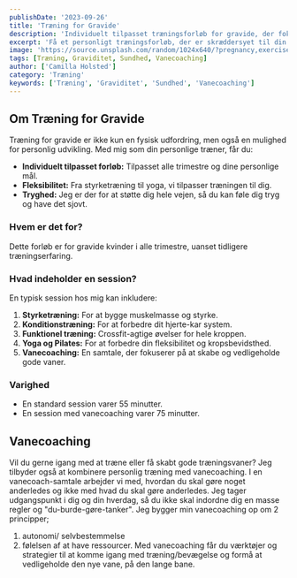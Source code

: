 ```yaml
---
publishDate: '2023-09-26'
title: 'Træning for Gravide'
description: 'Individuelt tilpasset træningsforløb for gravide, der fokuserer på sundhed, tryghed og personlig udvikling.'
excerpt: 'Få et personligt træningsforløb, der er skræddersyet til din graviditet. Fra styrketræning til vanecoaching, vi har det hele.'
image: 'https://source.unsplash.com/random/1024x640/?pregnancy,exercise'
tags: [Træning, Graviditet, Sundhed, Vanecoaching]
author: ['Camilla Holsted']
category: 'Træning'
keywords: ['Træning', 'Graviditet', 'Sundhed', 'Vanecoaching']
---
```


## Om Træning for Gravide

Træning for gravide er ikke kun en fysisk udfordring, men også en mulighed for personlig udvikling. Med mig som din personlige træner, får du:

- **Individuelt tilpasset forløb:** Tilpasset alle trimestre og dine personlige mål.
- **Fleksibilitet:** Fra styrketræning til yoga, vi tilpasser træningen til dig.
- **Tryghed:** Jeg er der for at støtte dig hele vejen, så du kan føle dig tryg og have det sjovt.

### Hvem er det for?

Dette forløb er for gravide kvinder i alle trimestre, uanset tidligere træningserfaring.

### Hvad indeholder en session?

En typisk session hos mig kan inkludere:

1. **Styrketræning:** For at bygge muskelmasse og styrke.
2. **Konditionstræning:** For at forbedre dit hjerte-kar system.
3. **Funktionel træning:** Crossfit-agtige øvelser for hele kroppen.
4. **Yoga og Pilates:** For at forbedre din fleksibilitet og kropsbevidsthed.
5. **Vanecoaching:** En samtale, der fokuserer på at skabe og vedligeholde gode vaner.

### Varighed

- En standard session varer 55 minutter.
- En session med vanecoaching varer 75 minutter.

## Vanecoaching

Vil du gerne igang med at træne eller få skabt gode træningsvaner? Jeg tilbyder også at kombinere personlig træning med vanecoaching. I en vanecoach-samtale arbejder vi med, hvordan du skal gøre noget anderledes og ikke med hvad du skal gøre anderledes. Jeg tager udgangspunkt i dig og din hverdag, så du ikke skal indordne dig en masse regler og "du-burde-gøre-tanker". Jeg bygger min vanecoaching op om 2 principper; 
1) autonomi/ selvbestemmelse 
2) følelsen af at have ressourcer. Med vanecoaching får du værktøjer og strategier til at komme igang med træning/bevægelse og formå at vedligeholde den nye vane, på den lange bane.
